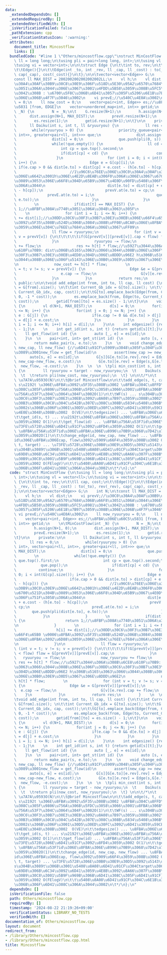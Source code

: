 ```yaml
---
data:
  _extendedDependsOn: []
  _extendedRequiredBy: []
  _extendedVerifiedWith: []
  _isVerificationFailed: false
  _pathExtension: cpp
  _verificationStatusIcon: ':warning:'
  attributes:
    document_title: Mincostflow
    links: []
  bundledCode: "#line 1 \"Others/mincostflow.cpp\"\nstruct MinCostFlow {\n\tusing\
    \ ll = long long;\n\tusing pli = pair<long long, int>;\n\tusing vl = vector<ll>;\n\
    \tusing vi = vector<int>;\n\n\tstruct Edge {\n\t\tint to, rev;\n\t\tll cap, cost;\n\
    \t\tEdge(){}\n\t\tEdge(int _to, int _rev, ll _cap, ll _cost) : to(_to), rev(_rev),\
    \ cap(_cap), cost(_cost){}\n\t};\n\n\tvector<vector<Edge>> G;\n    int N;\n\t\
    const ll MAX_DIST = 2002002002002002002LL;\n    vl h;\n    vl dist;\n    vi prevV;//\u30C0\
    \u30A4\u30AF\u30B9\u30C8\u30E9\u306F\u518D\u5E30\u95A2\u6570\u7684\u306B\u66F8\
    \u3051\u306A\u3044\u306E\u3067\u3001\u4FDD\u5B58\u3059\u308B\u5FC5\u8981\u304C\
    \u3042\u308B : \u6700\u5F8C\u306B\u6D41\u3057\u305F\u5206\u6E1B\u7B97\u3059\u308B\
    \u306E\u306B\u4F7F\u3046\u3002\n    vi prevE;//\u540C\u4E0A\u3002\n    ll now_ryuuryou\
    \ = 0;\n    ll now_cost = 0;\n    vector<pair<int, Edge>> es;//\u8FBA\u306E\u60C5\
    \u5831 [from, EDGE]\n    vector<unordered_map<int, int>> getid;\n    \n\tMinCostFlow(int\
    \ _N) {\n        N = _N;\n\t    G.resize(N+1);\n        h.assign(N+1, 0);\n  \
    \      dist.assign(N+1, MAX_DIST);\n        prevV.resize(N+1);\n        prevE.resize(N+1);\n\
    \        es.resize(1);\n        getid.resize(N+1);\n\t}\n\n    private:\n\n  \
    \      ll Daiku(int s, int t, ll &ryuuryou) {\n            ll res = 0;\n     \
    \       while(ryuuryou > 0) {\n                priority_queue<pair<ll, int>, vector<pair<ll,\
    \ int>>, greater<pair<ll, int>>> que;\n                dist.assign(N+1, MAX_DIST);\n\
    \                dist[s] = 0;\n                que.push(pli(0, s));        \n\
    \                while(!que.empty()) {\n                    ll cd = que.top().first;\n\
    \                    int cp = que.top().second;\n                    que.pop();\n\
    \                    if(dist[cp] < cd) {\n                      continue;\n  \
    \                  }\n                    for (int i = 0; i < int(G[cp].size());\
    \ i++) {\n                        Edge e = G[cp][i];\n                       \
    \ if(e.cap > 0 && dist[e.to] > dist[cp] + e.cost - (h[e.to] - h[cp])) {\n    \
    \                        //1\u96C6\u76EE\u306E\u30C0\u30A4\u30AF\u30B9\u30C8\u30E9\
    \u306E\u6642\u3001h\u306E\u4E2D\u8EAB\u306F0\u306A\u306E\u3067\u6700\u521D\u304B\
    \u3089\u3053\u306E\u66F8\u304D\u65B9\u3067\u4E0D\u90FD\u5408\u306F\u751F\u3058\
    \u306A\u3044\n                            dist[e.to] = dist[cp] + e.cost - (h[e.to]\
    \ - h[cp]);\n                            prevV.at(e.to) = cp;\n              \
    \              prevE.at(e.to) = i;\n                            que.push(pli(dist[e.to],\
    \ e.to));\n                        }\n                    }\n                }\
    \        \n                if(dist[t] == MAX_DIST) {\n                  return\
    \ 1;//\u8FBF\u308A\u7740\u3051\u306A\u304B\u3063\u305F\n                }    \
    \    \n                for (int i = 1; i <= N; i++) {\n                  h[i]\
    \ += dist[i];//\u30DD\u30C6\u30F3\u30B7\u30E3\u30EB\u306E\u66F4\u65B0 \u9006\u8FBA\
    \u3092\u5F35\u308B\u524D\u306B\u3084\u308B\uFF08\u8CA0\u306E\u8FBA\u3092\u6D88\
    \u3059\u306E\u304C\u76EE\u7684\u306A\u306E\u3067\uFF09\n                }\n\n\
    \                ll flow = ryuuryou;\n                for (int v = t; v != s;\
    \ v = prevV[v]) {\n\t\t\t\t\tif(G[prevV[v]][prevE[v]].cap < flow) flow = G[prevV[v]][prevE[v]].cap;\n\
    \                }\n                ryuuryou -= flow;\n                now_ryuuryou\
    \ += flow;\n                res += h[t] * flow;//\u5927\u3044\u306A\u308B\u6CE8\
    \u610F\u70B9: dist\u306B\u5165\u3063\u3066\u3044\u308B\u306E\u306F\u30DD\u30C6\
    \u30F3\u30B7\u30E3\u30EB\u4ED8\u304D\u306E\u8DDD\u96E2 h\u306B\u5165\u3063\u3066\
    \u3044\u308B\u306E\u306F\u5143\u306E\u30B0\u30E9\u30D5\u3067\u306E\u8DDD\u96E2\
    \n                now_cost += h[t] * flow;        \n                for (int v\
    \ = t; v != s; v = prevV[v]) {\n                    Edge &e = G[prevV[v]][prevE[v]];\n\
    \                    e.cap -= flow;\n                    G[v][e.rev].cap += flow;\n\
    \                }\n            }\n            return res;\n        }    \n  \n\
    \ public:\n\n\tvoid add_edge(int from, int to, ll cap, ll cost) {\n\t\tint Current_Ga_idx\
    \ = G[from].size(); \n\t\tint Current_Gb_idx = G[to].size(); \n\t\tG[from].emplace_back(Edge(to,\
    \ Current_Gb_idx, cap, cost));\n\t\tG[to].emplace_back(Edge(from, Current_Ga_idx,\
    \ 0, -1 * cost));\n        es.emplace_back(from, Edge(to, Current_Gb_idx, cap,\
    \ cost));\n        getid[from][to] = es.size() - 1;\n\t}\n\n    void WF(int s)\
    \ {\n        vl d(N+1, MAX_DIST);\n        d[s] = 0;\n        for(int i = 1; i\
    \ <= N; i++) {\n            for(int j = 0; j <= N; j++) {\n                for(auto\
    \ e : G[j]) {\n                    if(e.cap != 0 && d[e.to] > d[j] + e.cost) d[e.to]\
    \ = d[j] + e.cost;\n                }\n            }\n        }\n        for(int\
    \ i = 1; i <= N; i++) h[i] = d[i];\n    }\n\n    int edgesize() {return int(es.size())\
    \ - 1;}\n    \n    int get_id(int s, int t) {return getid[s][t];}\n    \n  \n\
    \    ll get_flow(int id) {\n        auto [_, e] = es[id];\n        return G[e.to][e.rev].cap;\n\
    \    }\n  \n    pair<int, int> get_st(int id) {\n        auto [s, e] = es[id];\n\
    \        return make_pair(s, e.to);\n    }\n  \n    void change_edge(int id, ll\
    \ new_cap, ll new_flow) {//\u6D41\u91CF\u5909\u3048\u305F\u304F\u306A\u3044\u306A\
    \u3089\u3001new_flow = get_flow(id)\n        assert(new_cap >= new_flow);\n  \
    \      auto[s, e] = es[id];\n        G[s][G[e.to][e.rev].rev] = Edge(e.to,  e.rev,\
    \ new_cap-new_flow, e.cost);\n        G[e.to][e.rev] = Edge(s,G[e.to][e.rev].rev,\
    \  new_flow, -e.cost);\n    }\n  \n  \n  \tpli min_cost(int s, int t, ll target)\
    \ {\n        ll ryuuryou = target - now_ryuuryou;\n  \t    Daiku(s, t, ryuuryou);\n\
    \  \t  \treturn pli(now_cost, now_ryuuryou);\n  \t} \n\n\t/*\n\t    MinCostFlow(N)\
    \ \u7A7A\u9593O(N)\n\t\t@brief Mincostflow\n\n\t\tadd_edge(s, t, cap, cost) ...\
    \ s\u2192t \u306E\u8FBA\u3092\u5F35\u308B\u3002 \u8FBA\u304C\u8FFD\u52A0\u3055\
    \u308C\u305F\u9806\u756A\u306B\u5FDC\u3058\u3066\u3001\u8FBA\u306B\u306F1-indexed\u306E\
    \u756A\u53F7\u304C\u3064\u304F\u3002O(1)\n\t\tWF(s) ... s\u304B\u3089\u306E\u30DD\
    \u30C6\u30F3\u30B7\u30E3\u30EB\u3092\u8A08\u7B97\u3059\u308B\u3002\u8CA0\u306E\
    \u30B3\u30B9\u30C8\u304C\u542B\u307E\u308C\u308B\u5834\u5408\u306B\u547C\u3076\
    \u3002s\u306B\u306F\u3001\u30D5\u30ED\u30FC\u3092\u6D41\u3059\u59CB\u70B9\u3092\
    \u4E0E\u3048\u308B\u3002  O(VE)\n\t\tedgesize() ... \u8FBA\u306E\u672C\u6570 O(1)\n\
    \t\tget_id(s, t) ... s\u2192t\u306E\u8FBA\u306E\u3001\u8FBA\u756A\u53F7\u3092\u8FD4\
    \u3059\u3002 O(1)\n\t\tget_flow(id) ... \u8FBA\u756A\u53F7id\u306E\u8FBA\u306E\
    \u73FE\u5728\u306E\u6D41\u91CF\u3092\u8FD4\u3059\u3002 O(1)\n\t\tget_st(id) ...\
    \ \u8FBA\u756A\u53F7id\u306E\u8FBA\u306E\u8996\u70B9\u3068\u7D42\u70B9\u3092\u8FD4\
    \u3059\u3002O(1)\n\t\tchange_edge(id, new_cap, new_flow) ... \u8FBA\u756A\u53F7\
    id\u306E\u8FBA\u306Ecap, flow\u3092\u5909\u66F4\u3059\u308B\u3002 O(1)\n\t\tmin_cost(s,\
    \ t, target) ... \u73FE\u5728\u306E\u30B0\u30E9\u30D5\u3092\u5143\u306B\u3001\
    s\u304B\u3089t\u306B\u3001\u5408\u8A08\u6D41\u91CF\u304Ctarget\u306B\u306A\u308B\
    \u69D8\u306B\u6C34\u3092\u6D41\u3059\u4E8B\u3092\u8A66\u307F\u308B\u3002 {\u30B3\
    \u30B9\u30C8\u3001\u5B9F\u969B\u306B\u6D41\u308C\u305F\u6D41\u91CF}\u3092\u8FD4\
    \u3059\u3002 O(FElogV)\n\t\t\u5408\u8A08\u6D41\u91CF\u304C\u6E1B\u308B\u65B9\u5411\
    \u306B\u306F\u6D41\u308C\u306A\u3044\u3002\n\t*/\n};\n"
  code: "struct MinCostFlow {\n\tusing ll = long long;\n\tusing pli = pair<long long,\
    \ int>;\n\tusing vl = vector<ll>;\n\tusing vi = vector<int>;\n\n\tstruct Edge\
    \ {\n\t\tint to, rev;\n\t\tll cap, cost;\n\t\tEdge(){}\n\t\tEdge(int _to, int\
    \ _rev, ll _cap, ll _cost) : to(_to), rev(_rev), cap(_cap), cost(_cost){}\n\t\
    };\n\n\tvector<vector<Edge>> G;\n    int N;\n\tconst ll MAX_DIST = 2002002002002002002LL;\n\
    \    vl h;\n    vl dist;\n    vi prevV;//\u30C0\u30A4\u30AF\u30B9\u30C8\u30E9\u306F\
    \u518D\u5E30\u95A2\u6570\u7684\u306B\u66F8\u3051\u306A\u3044\u306E\u3067\u3001\
    \u4FDD\u5B58\u3059\u308B\u5FC5\u8981\u304C\u3042\u308B : \u6700\u5F8C\u306B\u6D41\
    \u3057\u305F\u5206\u6E1B\u7B97\u3059\u308B\u306E\u306B\u4F7F\u3046\u3002\n   \
    \ vi prevE;//\u540C\u4E0A\u3002\n    ll now_ryuuryou = 0;\n    ll now_cost = 0;\n\
    \    vector<pair<int, Edge>> es;//\u8FBA\u306E\u60C5\u5831 [from, EDGE]\n    vector<unordered_map<int,\
    \ int>> getid;\n    \n\tMinCostFlow(int _N) {\n        N = _N;\n\t    G.resize(N+1);\n\
    \        h.assign(N+1, 0);\n        dist.assign(N+1, MAX_DIST);\n        prevV.resize(N+1);\n\
    \        prevE.resize(N+1);\n        es.resize(1);\n        getid.resize(N+1);\n\
    \t}\n\n    private:\n\n        ll Daiku(int s, int t, ll &ryuuryou) {\n      \
    \      ll res = 0;\n            while(ryuuryou > 0) {\n                priority_queue<pair<ll,\
    \ int>, vector<pair<ll, int>>, greater<pair<ll, int>>> que;\n                dist.assign(N+1,\
    \ MAX_DIST);\n                dist[s] = 0;\n                que.push(pli(0, s));\
    \        \n                while(!que.empty()) {\n                    ll cd =\
    \ que.top().first;\n                    int cp = que.top().second;\n         \
    \           que.pop();\n                    if(dist[cp] < cd) {\n            \
    \          continue;\n                    }\n                    for (int i =\
    \ 0; i < int(G[cp].size()); i++) {\n                        Edge e = G[cp][i];\n\
    \                        if(e.cap > 0 && dist[e.to] > dist[cp] + e.cost - (h[e.to]\
    \ - h[cp])) {\n                            //1\u96C6\u76EE\u306E\u30C0\u30A4\u30AF\
    \u30B9\u30C8\u30E9\u306E\u6642\u3001h\u306E\u4E2D\u8EAB\u306F0\u306A\u306E\u3067\
    \u6700\u521D\u304B\u3089\u3053\u306E\u66F8\u304D\u65B9\u3067\u4E0D\u90FD\u5408\
    \u306F\u751F\u3058\u306A\u3044\n                            dist[e.to] = dist[cp]\
    \ + e.cost - (h[e.to] - h[cp]);\n                            prevV.at(e.to) =\
    \ cp;\n                            prevE.at(e.to) = i;\n                     \
    \       que.push(pli(dist[e.to], e.to));\n                        }\n        \
    \            }\n                }        \n                if(dist[t] == MAX_DIST)\
    \ {\n                  return 1;//\u8FBF\u308A\u7740\u3051\u306A\u304B\u3063\u305F\
    \n                }        \n                for (int i = 1; i <= N; i++) {\n\
    \                  h[i] += dist[i];//\u30DD\u30C6\u30F3\u30B7\u30E3\u30EB\u306E\
    \u66F4\u65B0 \u9006\u8FBA\u3092\u5F35\u308B\u524D\u306B\u3084\u308B\uFF08\u8CA0\
    \u306E\u8FBA\u3092\u6D88\u3059\u306E\u304C\u76EE\u7684\u306A\u306E\u3067\uFF09\
    \n                }\n\n                ll flow = ryuuryou;\n                for\
    \ (int v = t; v != s; v = prevV[v]) {\n\t\t\t\t\tif(G[prevV[v]][prevE[v]].cap\
    \ < flow) flow = G[prevV[v]][prevE[v]].cap;\n                }\n             \
    \   ryuuryou -= flow;\n                now_ryuuryou += flow;\n               \
    \ res += h[t] * flow;//\u5927\u3044\u306A\u308B\u6CE8\u610F\u70B9: dist\u306B\u5165\
    \u3063\u3066\u3044\u308B\u306E\u306F\u30DD\u30C6\u30F3\u30B7\u30E3\u30EB\u4ED8\
    \u304D\u306E\u8DDD\u96E2 h\u306B\u5165\u3063\u3066\u3044\u308B\u306E\u306F\u5143\
    \u306E\u30B0\u30E9\u30D5\u3067\u306E\u8DDD\u96E2\n                now_cost +=\
    \ h[t] * flow;        \n                for (int v = t; v != s; v = prevV[v])\
    \ {\n                    Edge &e = G[prevV[v]][prevE[v]];\n                  \
    \  e.cap -= flow;\n                    G[v][e.rev].cap += flow;\n            \
    \    }\n            }\n            return res;\n        }    \n  \n public:\n\n\
    \tvoid add_edge(int from, int to, ll cap, ll cost) {\n\t\tint Current_Ga_idx =\
    \ G[from].size(); \n\t\tint Current_Gb_idx = G[to].size(); \n\t\tG[from].emplace_back(Edge(to,\
    \ Current_Gb_idx, cap, cost));\n\t\tG[to].emplace_back(Edge(from, Current_Ga_idx,\
    \ 0, -1 * cost));\n        es.emplace_back(from, Edge(to, Current_Gb_idx, cap,\
    \ cost));\n        getid[from][to] = es.size() - 1;\n\t}\n\n    void WF(int s)\
    \ {\n        vl d(N+1, MAX_DIST);\n        d[s] = 0;\n        for(int i = 1; i\
    \ <= N; i++) {\n            for(int j = 0; j <= N; j++) {\n                for(auto\
    \ e : G[j]) {\n                    if(e.cap != 0 && d[e.to] > d[j] + e.cost) d[e.to]\
    \ = d[j] + e.cost;\n                }\n            }\n        }\n        for(int\
    \ i = 1; i <= N; i++) h[i] = d[i];\n    }\n\n    int edgesize() {return int(es.size())\
    \ - 1;}\n    \n    int get_id(int s, int t) {return getid[s][t];}\n    \n  \n\
    \    ll get_flow(int id) {\n        auto [_, e] = es[id];\n        return G[e.to][e.rev].cap;\n\
    \    }\n  \n    pair<int, int> get_st(int id) {\n        auto [s, e] = es[id];\n\
    \        return make_pair(s, e.to);\n    }\n  \n    void change_edge(int id, ll\
    \ new_cap, ll new_flow) {//\u6D41\u91CF\u5909\u3048\u305F\u304F\u306A\u3044\u306A\
    \u3089\u3001new_flow = get_flow(id)\n        assert(new_cap >= new_flow);\n  \
    \      auto[s, e] = es[id];\n        G[s][G[e.to][e.rev].rev] = Edge(e.to,  e.rev,\
    \ new_cap-new_flow, e.cost);\n        G[e.to][e.rev] = Edge(s,G[e.to][e.rev].rev,\
    \  new_flow, -e.cost);\n    }\n  \n  \n  \tpli min_cost(int s, int t, ll target)\
    \ {\n        ll ryuuryou = target - now_ryuuryou;\n  \t    Daiku(s, t, ryuuryou);\n\
    \  \t  \treturn pli(now_cost, now_ryuuryou);\n  \t} \n\n\t/*\n\t    MinCostFlow(N)\
    \ \u7A7A\u9593O(N)\n\t\t@brief Mincostflow\n\n\t\tadd_edge(s, t, cap, cost) ...\
    \ s\u2192t \u306E\u8FBA\u3092\u5F35\u308B\u3002 \u8FBA\u304C\u8FFD\u52A0\u3055\
    \u308C\u305F\u9806\u756A\u306B\u5FDC\u3058\u3066\u3001\u8FBA\u306B\u306F1-indexed\u306E\
    \u756A\u53F7\u304C\u3064\u304F\u3002O(1)\n\t\tWF(s) ... s\u304B\u3089\u306E\u30DD\
    \u30C6\u30F3\u30B7\u30E3\u30EB\u3092\u8A08\u7B97\u3059\u308B\u3002\u8CA0\u306E\
    \u30B3\u30B9\u30C8\u304C\u542B\u307E\u308C\u308B\u5834\u5408\u306B\u547C\u3076\
    \u3002s\u306B\u306F\u3001\u30D5\u30ED\u30FC\u3092\u6D41\u3059\u59CB\u70B9\u3092\
    \u4E0E\u3048\u308B\u3002  O(VE)\n\t\tedgesize() ... \u8FBA\u306E\u672C\u6570 O(1)\n\
    \t\tget_id(s, t) ... s\u2192t\u306E\u8FBA\u306E\u3001\u8FBA\u756A\u53F7\u3092\u8FD4\
    \u3059\u3002 O(1)\n\t\tget_flow(id) ... \u8FBA\u756A\u53F7id\u306E\u8FBA\u306E\
    \u73FE\u5728\u306E\u6D41\u91CF\u3092\u8FD4\u3059\u3002 O(1)\n\t\tget_st(id) ...\
    \ \u8FBA\u756A\u53F7id\u306E\u8FBA\u306E\u8996\u70B9\u3068\u7D42\u70B9\u3092\u8FD4\
    \u3059\u3002O(1)\n\t\tchange_edge(id, new_cap, new_flow) ... \u8FBA\u756A\u53F7\
    id\u306E\u8FBA\u306Ecap, flow\u3092\u5909\u66F4\u3059\u308B\u3002 O(1)\n\t\tmin_cost(s,\
    \ t, target) ... \u73FE\u5728\u306E\u30B0\u30E9\u30D5\u3092\u5143\u306B\u3001\
    s\u304B\u3089t\u306B\u3001\u5408\u8A08\u6D41\u91CF\u304Ctarget\u306B\u306A\u308B\
    \u69D8\u306B\u6C34\u3092\u6D41\u3059\u4E8B\u3092\u8A66\u307F\u308B\u3002 {\u30B3\
    \u30B9\u30C8\u3001\u5B9F\u969B\u306B\u6D41\u308C\u305F\u6D41\u91CF}\u3092\u8FD4\
    \u3059\u3002 O(FElogV)\n\t\t\u5408\u8A08\u6D41\u91CF\u304C\u6E1B\u308B\u65B9\u5411\
    \u306B\u306F\u6D41\u308C\u306A\u3044\u3002\n\t*/\n};\n"
  dependsOn: []
  isVerificationFile: false
  path: Others/mincostflow.cpp
  requiredBy: []
  timestamp: '2024-08-22 21:19:26+09:00'
  verificationStatus: LIBRARY_NO_TESTS
  verifiedWith: []
documentation_of: Others/mincostflow.cpp
layout: document
redirect_from:
- /library/Others/mincostflow.cpp
- /library/Others/mincostflow.cpp.html
title: Mincostflow
---
```

